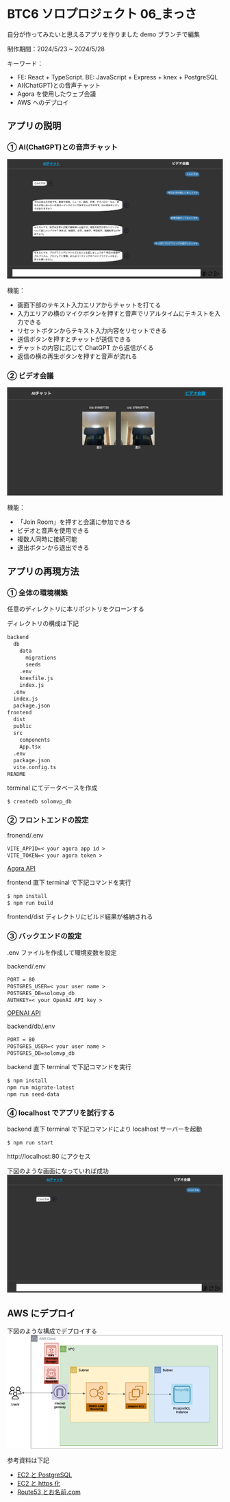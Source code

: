 # BTC6 ソロプロジェクト 06\_まっさ

自分が作ってみたいと思えるアプリを作りました
demo ブランチで編集

制作期間：2024/5/23 ~ 2024/5/28

キーワード：

- FE: React + TypeScript. BE: JavaScript + Express + knex + PostgreSQL
- AI(ChatGPT)との音声チャット
- Agora を使用したウェブ会議
- AWS へのデプロイ

## アプリの説明

### ① AI(ChatGPT)との音声チャット

![AI Chat](./img/AIchat.png)

機能：

- 画面下部のテキスト入力エリアからチャットを打てる
- 入力エリアの横のマイクボタンを押すと音声でリアルタイムにテキストを入力できる
- リセットボタンからテキスト入力内容をリセットできる
- 送信ボタンを押すとチャットが送信できる
- チャットの内容に応じて ChatGPT から返信がくる
- 返信の横の再生ボタンを押すと音声が流れる

### ② ビデオ会議

![VIDEO Conf](./img/videoconf.png)

機能：

- 「Join Room」を押すと会議に参加できる
- ビデオと音声を使用できる
- 複数人同時に接続可能
- 退出ボタンから退出できる

## アプリの再現方法

### ① 全体の環境構築

任意のディレクトリに本リポジトリをクローンする

ディレクトリの構成は下記

```
backend
  db
    data
      migrations
      seeds
    .env
    knexfile.js
    index.js
  .env
  index.js
  package.json
frontend
  dist
  public
  src
    components
    App.tsx
  .env
  package.json
  vite.config.ts
README
```

terminal にてデータベースを作成

```
$ createdb solomvp_db
```

### ② フロントエンドの設定

fronend/.env

```
VITE_APPID=< your agora app id >
VITE_TOKEN=< your agora token >
```

[Agora API](https://console.agora.io/)

frontend 直下 terminal で下記コマンドを実行

```
$ npm install
$ npm run build
```

frontend/dist ディレクトリにビルド結果が格納される

### ③ バックエンドの設定

.env ファイルを作成して環境変数を設定

backend/.env

```
PORT = 80
POSTGRES_USER=< your user name >
POSTGRES_DB=solomvp_db
AUTHKEY=< your OpenAI API key >
```

[OPENAI API](https://openai.com/api/)

backend/db/.env

```
PORT = 80
POSTGRES_USER=< your user name >
POSTGRES_DB=solomvp_db
```

backend 直下 terminal で下記コマンドを実行

```
$ npm install
npm run migrate-latest
npm run seed-data
```

### ④ localhost でアプリを試行する

backend 直下 terminal で下記コマンドにより localhost サーバーを起動

```
$ npm run start
```

http://localhost:80 にアクセス

下図のような画面になっていれば成功
![Initial](./img/initial.png)

## AWS にデプロイ

下図のような構成でデプロイする
![flow](./img/flow.png)

参考資料は下記

- [EC2 と PostgreSQL](https://docs.aws.amazon.com/ja_jp/AmazonRDS/latest/UserGuide/CHAP_GettingStarted.CreatingConnecting.PostgreSQL.html)
- [EC2 と https 化](https://qiita.com/nozomiyamada/items/1d18d87a85b798f5eaf5)
- [Route53 とお名前.com](https://dev.classmethod.jp/articles/route53-domain-onamae/)
